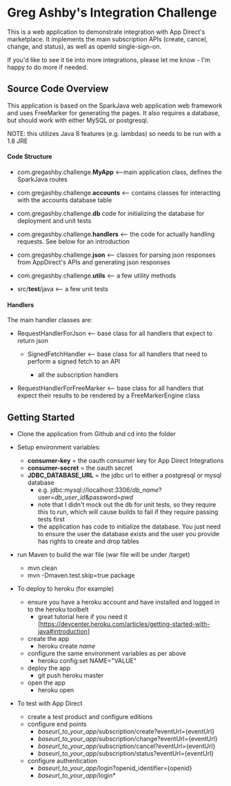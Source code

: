 # Greg Ashby's Integration Challenge

This is a web application to demonstrate integration with App Direct's marketplace. It implements the main subscription APIs (create, cancel, change, and status), as well as openId single-sign-on.

If you'd like to see it tie into more integrations, please let me know - I'm happy to do more if needed.

## Source Code Overview

This application is based on the SparkJava web application web framework and uses FreeMarker for generating the pages. It also requires a database, but should work with either MySQL or postgresql.

NOTE: this utilizes Java 8 features (e.g. lambdas) so needs to be run with a 1.8 JRE

#### Code Structure

*   com.gregashby.challenge.**MyApp** <--main application class, defines the SparkJava routes

*   com.gregashby.challenge.**accounts** <-- contains classes for interacting with the accounts database table

*   com.gregashby.challenge.**db** code for initializing the database for deployment and unit tests

*   com.gregashby.challenge.**handlers** <-- the code for actually handling requests. See below for an introduction

*   com.gregashby.challenge.**json** <-- classes for parsing json responses from AppDirect's APIs and generating json responses

*   com.gregashby.challenge.**utils** <-- a few utility methods

*   src/**test**/java <-- a few unit tests

#### Handlers

The main handler classes are:

- RequestHandlerForJson <-- base class for all handlers that expect to return json

  - SignedFetchHandler <-- base class for all handlers that need to perform a signed fetch to an API
  
    - all the subscription handlers
    
- RequestHandlerForFreeMarker <-- base class for all handlers that expect their results to be rendered by a FreeMarkerEngine class


## Getting Started

- Clone the application from Github and cd into the folder

- Setup environment variables:
  - **consumer-key** = the oauth consumer key for App Direct Integrations
  - **consumer-secret** = the oauth secret
  - **JDBC_DATABASE_URL** = the jdbc url to either a postgresql or mysql database
    - e.g. jdbc:mysql://localhost:3306/_db_name_?user=_db_user_id_&password=_pwd_
    - note that I didn't mock out the db for unit tests, so they require this to run, which will cause builds to fail if they require passing tests first
    - the application has code to initialize the database. You just need to ensure the user the database exists and the user you provide has rights to create and drop tables
    
- run Maven to build the war file (war file will be under /target)
  - mvn clean
  - mvn -Dmaven.test.skip=true package
 
- To deploy to heroku (for example)
  - ensure you have a heroku account and have installed and logged in to the heroku toolbelt
    - great tutorial here if you need it [https://devcenter.heroku.com/articles/getting-started-with-java#introduction]
  - create the app
    - heroku create _name_ 
  - configure the same environment variables as per above
    - heroku config:set NAME="VALUE"
  - deploy the app
    - git push heroku master
  - open the app
    - heroku open

- To test with App Direct
  - create a test product and configure editions
  - configure end points
    - _baseurl_to_your_app_/subscription/create?eventUrl={eventUrl}
    - _baseurl_to_your_app_/subscription/change?eventUrl={eventUrl}
    - _baseurl_to_your_app_/subscription/cancel?eventUrl={eventUrl}
    - _baseurl_to_your_app_/subscription/status?eventUrl={eventUrl}
  - configure authentication
    - _baseurl_to_your_app_/login?openid_identifier={openid}
	- _baseurl_to_your_app_/login*






